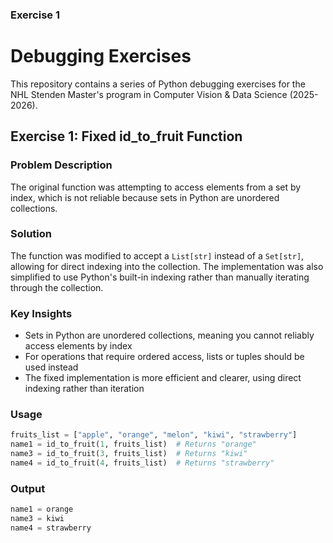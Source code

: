 ### Exercise 1
# Debugging Exercises

This repository contains a series of Python debugging exercises for the NHL Stenden Master's program in Computer Vision & Data Science (2025-2026).

## Exercise 1: Fixed id_to_fruit Function

### Problem Description
The original function was attempting to access elements from a set by index, which is not reliable because sets in Python are unordered collections.

### Solution
The function was modified to accept a `List[str]` instead of a `Set[str]`, allowing for direct indexing into the collection. The implementation was also simplified to use Python's built-in indexing rather than manually iterating through the collection.

### Key Insights
- Sets in Python are unordered collections, meaning you cannot reliably access elements by index
- For operations that require ordered access, lists or tuples should be used instead
- The fixed implementation is more efficient and clearer, using direct indexing rather than iteration

### Usage
```python
fruits_list = ["apple", "orange", "melon", "kiwi", "strawberry"]
name1 = id_to_fruit(1, fruits_list)  # Returns "orange"
name3 = id_to_fruit(3, fruits_list)  # Returns "kiwi"
name4 = id_to_fruit(4, fruits_list)  # Returns "strawberry"
```
### Output

```python
name1 = orange
name3 = kiwi
name4 = strawberry
```
